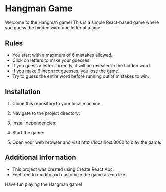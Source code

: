 # Hangman Game

Welcome to the Hangman game! This is a simple React-based game where you guess the hidden word one letter at a time.

## Rules
- You start with a maximum of 6 mistakes allowed.
- Click on letters to make your guesses.
- If you guess a letter correctly, it will be revealed in the hidden word.
- If you make 6 incorrect guesses, you lose the game.
- Try to guess the entire word before running out of mistakes to win.

## Installation

1. Clone this repository to your local machine:


2. Navigate to the project directory:


3. Install dependencies:


4. Start the game:



5. Open your web browser and visit http://localhost:3000 to play the game.

## Additional Information

- This project was created using Create React App.
- Feel free to modify and customize the game as you like.

Have fun playing the Hangman game!
